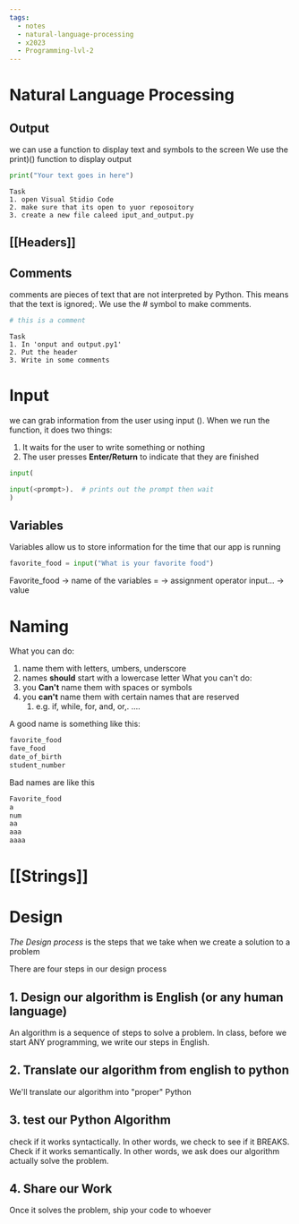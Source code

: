 ```yaml
---
tags:
  - notes
  - natural-language-processing
  - x2023
  - Programming-lvl-2
---
```

# Natural Language Processing

## Output
we can use a function to display text and symbols to the screen 
We use the print)() function to display output

```python
print("Your text goes in here")
```


	Task
	1. open Visual Stidio Code
	2. make sure that its open to yuor reposoitory 
	3. create a new file caleed iput_and_output.py

## [[Headers]]

## Comments
comments are pieces of text that are not interpreted by Python.
This means that the text is ignored;.
We use the # symbol to make comments.

```python
# this is a comment
```

	Task
	1. In 'onput and output.py1'
	2. Put the header
	3. Write in some comments

# Input
we can grab information from the user using input ().
When we run the function, it does two things: 
1. It waits for the user to write something or nothing
2. The user presses **Enter/Return** to indicate that they are finished 

```python
input(

input(<prompt>).  # prints out the prompt then wait
)
```

## Variables 
Variables allow us to store information for the time that our app is running

```python
favorite_food = input("What is your favorite food")
```

Favorite_food -> name of the variables
= -> assignment operator
input... -> value

# Naming
What you can do:
1. name them with letters, umbers, underscore
2. names **should** start with a lowercase letter
What you can't do:
1. you **Can't** name them with spaces or symbols
2. you **can't** name them with certain names that are reserved
	1. e.g. if, while, for, and, or,. ....

A good name is something like this:
```python
favorite_food
fave_food
date_of_birth
student_number
```

Bad names are like this
```python
Favorite_food
a
num
aa
aaa
aaaa
```

# [[Strings]]

# Design
*The Design process* is the steps that we take when we create a solution to a problem 

There are four steps in our design process

## 1. Design our algorithm is English (or any human language)
An algorithm is a sequence of steps to solve a problem.
In class, before we start ANY programming, we write our steps in English.

## 2. Translate our algorithm from english to python
We'll translate our algorithm into "proper" Python

## 3. test our Python Algorithm
check if it works syntactically. In other words, we check to see if it BREAKS.
Check if it works semantically. In other words, we ask does our algorithm actually solve the problem.

## 4. Share our Work
Once it solves the problem, ship your code to whoever
